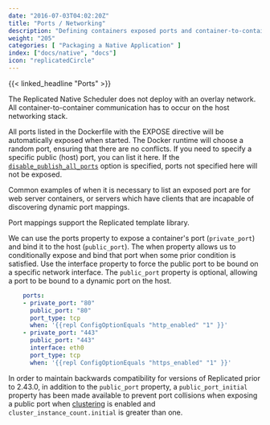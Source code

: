 ```yaml
---
date: "2016-07-03T04:02:20Z"
title: "Ports / Networking"
description: "Defining containers exposed ports and container-to-container communication"
weight: "205"
categories: [ "Packaging a Native Application" ]
index: ["docs/native", "docs"]
icon: "replicatedCircle"
---
```


{{< linked_headline "Ports" >}}

The Replicated Native Scheduler does not deploy with an overlay network. All container-to-container communication has to occur on the host networking stack.

All ports listed in the Dockerfile with the EXPOSE directive will be automatically exposed when started. The Docker runtime will choose a random port, ensuring that there are no conflicts. If you need to specify a specific public (host) port, you can list it here. If the [`disable_publish_all_ports`](/docs/native/packaging-an-application/docker-options/#disable-publish-all-ports) option is specified, ports not specified here will not be exposed.

Common examples of when it is necessary to list an exposed port are for web server containers, or servers which have clients that are incapable of discovering dynamic port mappings.

Port mappings support the Replicated template library.

We can use the ports property to expose a container's port (`private_port`) and bind it to the host (`public_port`). The when property allows us to conditionally expose and bind that port when some prior condition is satisfied. Use the interface property to force the public port to be bound on a specific network interface. The `public_port` property is optional, allowing a port to be bound to a dynamic port on the host.

```yaml
    ports:
    - private_port: "80"
      public_port: "80"
      port_type: tcp
      when: '{{repl ConfigOptionEquals "http_enabled" "1" }}'
    - private_port: "443"
      public_port: "443"
      interface: eth0
      port_type: tcp
      when: '{{repl ConfigOptionEquals "https_enabled" "1" }}'
```

In order to maintain backwards compatibility for versions of Replicated prior to 2.43.0, in addition to the `public_port` property, a `public_port_initial` property has been made available to prevent port collisions when exposing a public port when [clustering](/docs/native/packaging-an-application/clustering) is enabled and `cluster_instance_count.initial` is greater than one.
